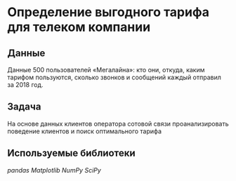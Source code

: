 # Определение выгодного тарифа для телеком компании


## Данные

Данные 500 пользователей «Мегалайна»: кто они, откуда, каким тарифом пользуются, сколько звонков и сообщений каждый отправил за 2018 год.

## Задача

На основе данных клиентов оператора сотовой связи проанализировать поведение клиентов и поиск оптимального тарифа

## Используемые библиотеки
*pandas* 
*Matplotlib*
*NumPy*
*SciPy*
